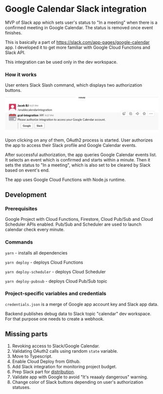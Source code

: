 # Google Calendar Slack integration

MVP of Slack app which sets user's status to "In a meeting" when there is a confirmed meeting in Google Calendar.
The status is removed once event finishes.

This is basically a part of https://slack.com/app-pages/google-calendar app.
I developed it to get more familiar with Google Cloud Functions and Slack API.

This integration can be used only in the dev workspace.

### How it works

User enters Slack Slash command, which displays two authorization buttons.

![Slack command](images/command.png)

Upon clicking on any of them, OAuth2 process is started.
User authorizes the app to access their Slack profile and Google Calendar events.

After successful authorization, the app queries Google Calendar events list.
It selects an event which is confirmed and starts within a minute.
Then it sets the status to "In a meeting", which is also set to be cleared by Slack based on event's end.

The app uses Google Cloud Functions with Node.js runtime.

## Development

### Prerequisites
Google Project with Cloud Functions, Firestore, Cloud Pub/Sub and Cloud Scheduler APIs enabled.
Pub/Sub and Scheduler are used to launch calendar check every minute.

### Commands
`yarn` - installs all dependencies

`yarn deploy` - deploys Cloud Functions

`yarn deploy-scheduler` - deploys Cloud Scheduler

`yarn deploy-pubsub` - deploys Cloud Pub/Sub topic

### Project-specific variables and credentials
`credentials.json` is a merge of Google app account key and Slack app data.

Backend publishes debug data to Slack topic "calendar" dev workspace.
For that purpose one needs to create a webhook.

## Missing parts
1. Revoking access to Slack/Google Calendar.
1. Validating OAuth2 calls using random `state` variable.
1. Move to Typescript.
1. Enable Cloud Deploy from Github.
1. Add Slack integration for monitoring project budget.
1. Prep Slack part for [distribution](https://api.slack.com/slack-apps#distribute).
1. Validate app with Google to avoid "It's reaaaly dangerous" warning.
1. Change color of Slack buttons depending on user's authorization statuses.
